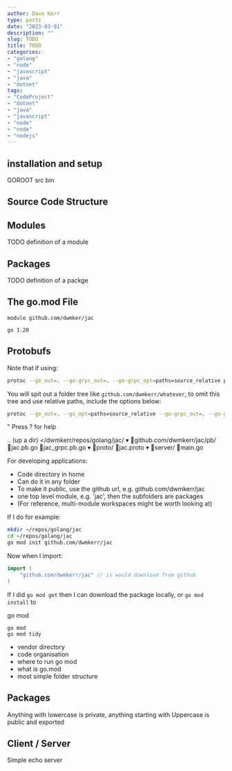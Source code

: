 ```yaml
---
author: Dave Kerr
type: posts
date: "2023-03-01"
description: ""
slug: TODO
title: TODO
categories:
- "golang"
- "node"
- "javascript"
- "java"
- "dotnet"
tags:
- "CodeProject"
- "dotnet"
- "java"
- "javascript"
- "node"
- "node"
- "nodejs"
---
```



## installation and setup

GOROOT
src
bin

## Source Code Structure

## Modules

TODO definition of a module

## Packages

TODO definition of a packge

## The go.mod File


```gomod
module github.com/dwmker/jac

go 1.20
```

## Protobufs

Note that if using:

```bash
protoc --go_out=. --go-grpc_out=. --go-grpc_opt=paths=source_relative proto/*.proto
```

You will spit out a folder tree like `github.com/dwmkerr/whatever`, to omit this tree and use relative paths, include the options below:

```bash
protoc --go_out=. --go_opt=paths=source_relative --go-grpc_out=. --go-grpc_opt=paths=source_relative proto/*.proto
```
" Press ? for help

.. (up a dir)
</dwmkerr/repos/golang/jac/
▾ github.com/dwmkerr/jac/pb/
    jac.pb.go
    jac_grpc.pb.go
▾ proto/
    jac.proto
▾ server/
    main.go

For developing applications:

- Code directory in home
- Can do it in any folder
- To make it public, use the github url, e.g. github.com/dwmkerr/jac
- one top level module, e.g. 'jac', then the subfolders are packages
- (For reference, multi-module workspaces might be worth looking at)

If I do for example:

```bash
mkdir ~/repos/golang/jac
cd ~/repos/golang/jac
go mod init github.com/dwmkerr/jac
```

Now when I import:

```go
import (
    "github.com/dwmkerr/jac" // is would download from github
)
```

If I did `go mod get` then I can download the package locally, or `go mod install` to 

go mod

```
go mod
go mod tidy
```

- vendor directory
- code organisation
- where to run go mod
- what is go.mod
- most simple folder structure

## Packages

Anything with lowercase is private, anything starting with Uppercase is public and exported

## Client / Server

Simple echo server
